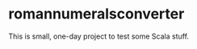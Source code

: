 romannumeralsconverter
======================

This is small, one-day project to test some Scala stuff.
